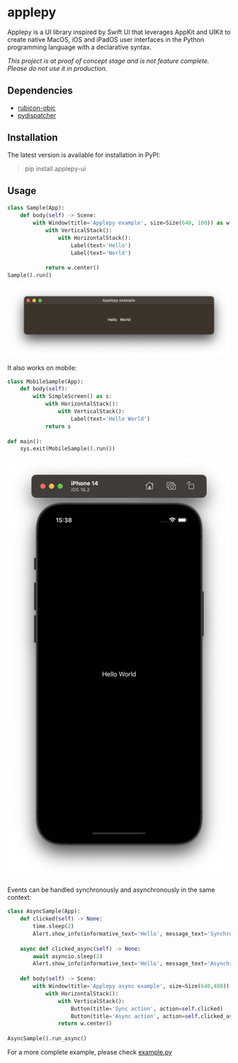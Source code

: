 # applepy

Applepy is a UI library inspired by Swift UI that leverages AppKit and UIKit to create native MacOS, iOS and iPadOS user interfaces in the Python programming language with a declarative syntax.

*This project is at proof of concept stage and is not feature complete. Please do not use it in production.* 

## Dependencies

* [rubicon-objc](https://github.com/beeware/rubicon-objc)
* [pydispatcher](https://github.com/mcfletch/pydispatcher)

## Installation

The latest version is available for installation in PyPI:
>pip install applepy-ui

## Usage

```python
class Sample(App):
    def body(self) -> Scene:
        with Window(title='Applepy example', size=Size(640, 100)) as w:
            with VerticalStack():
                with HorizontalStack():
                    Label(text='Hello')
                    Label(text='World')
                
            return w.center()
Sample().run()
```

![image](https://github.com/eduardohleite/applepy/blob/master/screenshot.png)


It also works on mobile:


```python
class MobileSample(App):
    def body(self):
        with SimpleScreen() as s:
            with HorizontalStack():
                with VerticalStack():
                    Label(text='Hello World')
            return s

def main():
    sys.exit(MobileSample().run())
```

![image](https://github.com/eduardohleite/applepy/blob/master/screenshot-mobile.png)


Events can be handled synchronously and asynchronously in the same context:


```python
class AsyncSample(App):
    def clicked(self) -> None:
        time.sleep(2)
        Alert.show_info(informative_text='Hello', message_text='Synchronous World')

    async def clicked_async(self) -> None:
        await asyncio.sleep(2)
        Alert.show_info(informative_text='Hello', message_text='Asynchronous World')

    def body(self) -> Scene:
        with Window(title='Applepy async example', size=Size(640,480)) as w:
            with HorizontalStack():
                with VerticalStack():
                    Button(title='Sync action', action=self.clicked)
                    Button(title='Async action', action=self.clicked_async)
                return w.center()

AsyncSample().run_async()
```

For a more complete example, please check [example.py](example.py)
